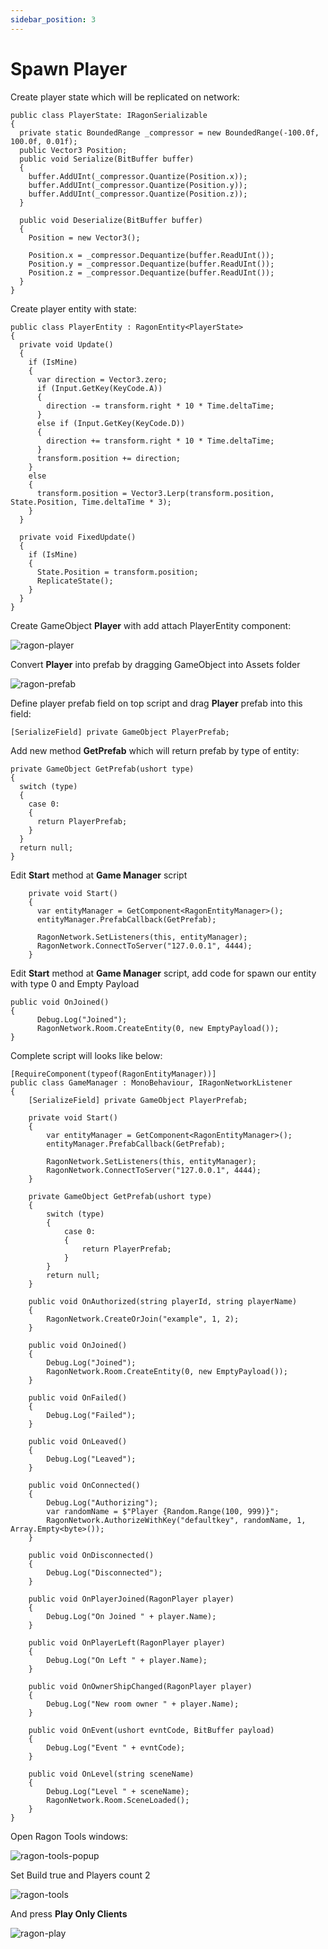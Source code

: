 ```yaml
---
sidebar_position: 3
---
```


# Spawn Player

Create player state which will be replicated on network: 
```
public class PlayerState: IRagonSerializable
{
  private static BoundedRange _compressor = new BoundedRange(-100.0f, 100.0f, 0.01f);
  public Vector3 Position;
  public void Serialize(BitBuffer buffer)
  {
    buffer.AddUInt(_compressor.Quantize(Position.x));
    buffer.AddUInt(_compressor.Quantize(Position.y));
    buffer.AddUInt(_compressor.Quantize(Position.z));
  }

  public void Deserialize(BitBuffer buffer)
  {
    Position = new Vector3();

    Position.x = _compressor.Dequantize(buffer.ReadUInt());
    Position.y = _compressor.Dequantize(buffer.ReadUInt());
    Position.z = _compressor.Dequantize(buffer.ReadUInt());
  }
}
```

Create player entity with state:
```
public class PlayerEntity : RagonEntity<PlayerState>
{
  private void Update()
  {
    if (IsMine)
    {
      var direction = Vector3.zero;
      if (Input.GetKey(KeyCode.A))
      {
        direction -= transform.right * 10 * Time.deltaTime;
      }
      else if (Input.GetKey(KeyCode.D))
      {
        direction += transform.right * 10 * Time.deltaTime;
      }
      transform.position += direction;
    }
    else
    {
      transform.position = Vector3.Lerp(transform.position, State.Position, Time.deltaTime * 3);
    }
  }

  private void FixedUpdate()
  {
    if (IsMine)
    {
      State.Position = transform.position;
      ReplicateState();
    }
  }
}
```


Create GameObject **Player** with add attach PlayerEntity component:


![ragon-player](/img/ragon-player.png)

Convert **Player** into prefab by dragging GameObject into Assets folder


![ragon-prefab](/img/ragon-prefab.png)

Define player prefab field on top script and drag **Player** prefab into this field:
```
[SerializeField] private GameObject PlayerPrefab;
```

Add new method **GetPrefab** which will return prefab by type of entity:
```
private GameObject GetPrefab(ushort type)
{
  switch (type)
  {
    case 0:
    {
      return PlayerPrefab;
    }
  }
  return null;
}
```

Edit **Start** method at **Game Manager** script
```
    private void Start()
    {
      var entityManager = GetComponent<RagonEntityManager>();
      entityManager.PrefabCallback(GetPrefab);
      
      RagonNetwork.SetListeners(this, entityManager);
      RagonNetwork.ConnectToServer("127.0.0.1", 4444);
    }

```
Edit **Start** method at **Game Manager** script, add code for spawn our entity with type 0 and Empty Payload
```
public void OnJoined()
{
      Debug.Log("Joined");
      RagonNetwork.Room.CreateEntity(0, new EmptyPayload());
}
```

Complete script will looks like below:
```
[RequireComponent(typeof(RagonEntityManager))]
public class GameManager : MonoBehaviour, IRagonNetworkListener
{
    [SerializeField] private GameObject PlayerPrefab;
    
    private void Start()
    {
        var entityManager = GetComponent<RagonEntityManager>();
        entityManager.PrefabCallback(GetPrefab);
      
        RagonNetwork.SetListeners(this, entityManager);
        RagonNetwork.ConnectToServer("127.0.0.1", 4444);
    }

    private GameObject GetPrefab(ushort type)
    {
        switch (type)
        {
            case 0:
            {
                return PlayerPrefab;
            }
        }
        return null;
    }
    
    public void OnAuthorized(string playerId, string playerName)
    {
        RagonNetwork.CreateOrJoin("example", 1, 2);
    }

    public void OnJoined()
    {
        Debug.Log("Joined");
        RagonNetwork.Room.CreateEntity(0, new EmptyPayload());
    }

    public void OnFailed()
    {
        Debug.Log("Failed");
    }

    public void OnLeaved()
    { 
        Debug.Log("Leaved");
    }

    public void OnConnected()
    {
        Debug.Log("Authorizing");
        var randomName = $"Player {Random.Range(100, 999)}"; 
        RagonNetwork.AuthorizeWithKey("defaultkey", randomName, 1, Array.Empty<byte>());
    }

    public void OnDisconnected()
    {
        Debug.Log("Disconnected");
    }

    public void OnPlayerJoined(RagonPlayer player)
    {
        Debug.Log("On Joined " + player.Name);
    }

    public void OnPlayerLeft(RagonPlayer player)
    {
        Debug.Log("On Left " + player.Name);
    }

    public void OnOwnerShipChanged(RagonPlayer player)
    {
        Debug.Log("New room owner " + player.Name);
    }

    public void OnEvent(ushort evntCode, BitBuffer payload)
    {
        Debug.Log("Event " + evntCode);
    }

    public void OnLevel(string sceneName)
    {
        Debug.Log("Level " + sceneName);
        RagonNetwork.Room.SceneLoaded();
    }
}
```

Open Ragon Tools windows:


![ragon-tools-popup](/img/ragon-tools-popup.png)


Set Build true and Players count 2 


![ragon-tools](/img/ragon-tools.png)

And press **Play Only Clients**

![ragon-play](/img/ragon-play.gif)